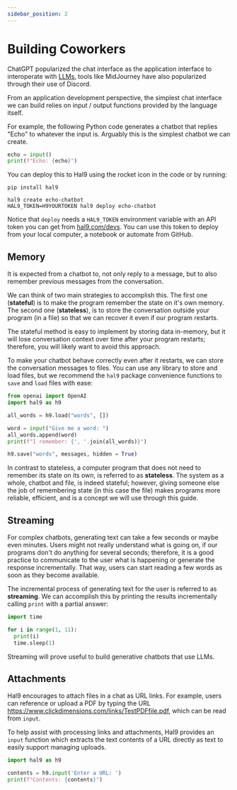 ```yaml
---
sidebar_position: 2
---
```


# Building Coworkers

ChatGPT popularized the chat interface as the application interface to interoperate with [LLMs](../concepts/llm), tools like MidJourney have also popularized through their use of Discord.

From an application development perspective, the simplest chat interface we can build relies on input / output functions provided by the language itself.

For example, the following Python code generates a chatbot that replies "Echo" to whatever the input is. Arguably this is the simplest chatbot we can create.

```python
echo = input()
print(f"Echo: {echo}")
```

You can deploy this to Hal9 using the rocket icon in the code or by running:

```
pip install hal9

hal9 create echo-chatbot
HAL9_TOKEN=H9YOURTOKEN hal9 deploy echo-chatbot
```

Notice that `deploy` needs a `HAL9_TOKEN` environment variable with an API token you can get from [hal9.com/devs](https://hal9.com/devs). You can use this token to deploy from your local computer, a notebook or automate from GitHub.

## Memory

It is expected from a chatbot to, not only reply to a message, but to also remember previous messages from the conversation.

We can think of two main strategies to accomplish this. The first one (**stateful**) is to make the program remember the state on it's own memory. The second one (**stateless**), is to store the conversation outside your program (in a file) so that we can recover it even if our program restarts.

The stateful method is easy to implement by storing data in-memory, but it will lose conversation context over time after your program restarts; therefore, you will likely want to avoid this approach.

To make your chatbot behave correctly even after it restarts, we can store the conversation messages to files. You can use any library to store and load files, but we recommend the `hal9` package convenience functions to `save` and `load` files with ease:

```python
from openai import OpenAI
import hal9 as h9

all_words = h9.load("words", [])

word = input("Give me a word: ")
all_words.append(word)
print(f"I remember: {', '.join(all_words)}")

h9.save("words", messages, hidden = True)
```

In contrast to stateless, a computer program that does not need to remember its state on its own, is referred to as **stateless**. The system as a whole, chatbot and file, is indeed stateful; however, giving someone else the job of remembering state (in this case the file) makes programs more reliable, efficient, and is a concept we will use through this guide.

## Streaming

For complex chatbots, generating text can take a few seconds or maybe even minutes. Users might not really understand what is going on, if our programs don't do anything for several seconds; therefore, it is a good practice to communicate to the user what is happening or generate the response incrementally. That way, users can start reading a few words as soon as they become available.

The incremental process of generating text for the user is referred to as **streaming**. We can accomplish this by printing the results incrementally calling `print` with a partial answer:

```python
import time

for i in range(1, 11):
  print(i)
  time.sleep(1)
```

Streaming will prove useful to build generative chatbots that use LLMs.

## Attachments

Hal9 encourages to attach files in a chat as URL links. For example, users can reference or upload a PDF by typing the URL https://www.clickdimensions.com/links/TestPDFfile.pdf, which can be read from `input`.

To help assist with processing links and attachments, Hal9 provides an `input` function which extracts the text contents of a URL directly as text to easily support managing uploads.

```python
import hal9 as h9

contents = h9.input('Enter a URL: ')
print(f"Contents: {contents}")
```